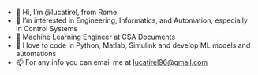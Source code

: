 - 👋 Hi, I’m @lucatirel, from Rome
- 👀 I’m interested in Engineering, Informatics, and Automation, especially in Control Systems
- 🌱 Machine Learning Engineer at CSA Documents
- 💞️ I love to code in Python, Matlab, Simulink and develop ML models and automations
- 📫 For any info you can email me at lucatirel96@gmail.com

<!---
lucatirel/lucatirel is a ✨ special ✨ repository because its `README.md` (this file) appears on your GitHub profile.
You can click the Preview link to take a look at your changes.
--->
